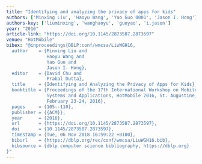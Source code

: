 ```yaml
---
title: "Identifying and analyzing the privacy of apps for kids"
authors: ['Minxing Liu', 'Haoyu Wang', 'Yao Guo 0001', 'Jason I. Hong']
authors-key: ['liuminxing', 'wanghaoyu', 'guoyao', 'i.jason']
year: "2016"
article-link: "https://doi.org/10.1145/2873587.2873597"
venue: "HotMobile"
bibex: "@inproceedings{DBLP:conf/wmcsa/LiuWGH16,
  author    = {Minxing Liu and
               Haoyu Wang and
               Yao Guo and
               Jason I. Hong},
  editor    = {David Chu and
               Prabal Dutta},
  title     = {Identifying and Analyzing the Privacy of Apps for Kids},
  booktitle = {Proceedings of the 17th International Workshop on Mobile Computing
               Systems and Applications, HotMobile 2016, St. Augustine, FL, USA,
               February 23-24, 2016},
  pages     = {105--110},
  publisher = {{ACM}},
  year      = {2016},
  url       = {https://doi.org/10.1145/2873587.2873597},
  doi       = {10.1145/2873587.2873597},
  timestamp = {Tue, 06 Nov 2018 16:59:22 +0100},
  biburl    = {https://dblp.org/rec/conf/wmcsa/LiuWGH16.bib},
  bibsource = {dblp computer science bibliography, https://dblp.org}
}"
---
```

